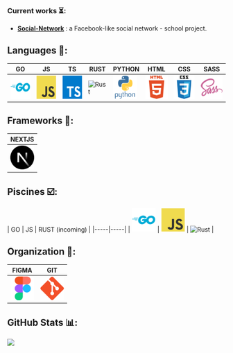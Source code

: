 ### Current works ⏳:

* [__Social-Network__](https://github.com/cramanan/Social-Network-01) : a Facebook-like social network - school project.

## Languages 🔨:

| GO | JS | TS | RUST | PYTHON | HTML | CSS | SASS |
|-----|-----|-----|-----|-----|-----|-----|-----|
| <img src="https://github.com/devicons/devicon/blob/master/icons/go/go-original-wordmark.svg" title="Golang" alt="Golang" width="55" height="55"/> | <img src="https://github.com/devicons/devicon/blob/master/icons/javascript/javascript-original.svg" title="JavaScript" alt="JavaScript" width="55" height="55"/> | <img src="https://raw.githubusercontent.com/devicons/devicon/6910f0503efdd315c8f9b858234310c06e04d9c0/icons/typescript/typescript-original.svg" title="TypeScript"  alt="TypeScript" width="55" height="55" /> | <img src="https://www.rust-lang.org/logos/rust-logo-128x128.png" title="Rust"  alt="Rust" width="55" height="55"/> | <img src="https://github.com/devicons/devicon/blob/master/icons/python/python-original-wordmark.svg" title="Python" alt="Python" width="55" height="55"/> |  <img src="https://github.com/devicons/devicon/blob/master/icons/html5/html5-plain-wordmark.svg" title="HTML" alt="HTML" width="55" height="55"/> | <img src="https://github.com/devicons/devicon/blob/master/icons/css3/css3-original-wordmark.svg" title="CSS" alt="CSS" width="55" height="55"/> | <img src="https://github.com/devicons/devicon/blob/master/icons/sass/sass-original.svg" title="SASS" alt="SASS" width="55" height="55"/>

## Frameworks 🔧:

| NEXTJS |
|-----|
| <img src="https://github.com/devicons/devicon/blob/master/icons/nextjs/nextjs-original.svg" title="React" alt="React" width="55" height="55"/> |

## Piscines ☑️:

| GO | JS | RUST (incoming) |
|-----|-----|
| <img src="https://github.com/devicons/devicon/blob/master/icons/go/go-original-wordmark.svg" title="Golang" alt="Golang" width="55" height="55"/> | <img src="https://github.com/devicons/devicon/blob/master/icons/javascript/javascript-original.svg" title="JavaScript" alt="JavaScript" width="55" height="55"/> | <img src="https://www.rust-lang.org/logos/rust-logo-128x128.png" title="Rust" alt="Rust" width="55" height="55"/> |

## Organization 📁:
| FIGMA | GIT |
|-----|-----|
| <img src="https://github.com/devicons/devicon/blob/master/icons/figma/figma-original.svg" title="Figma" alt="Figma" width="55" height="55"/> | <img src="https://github.com/devicons/devicon/blob/master/icons/git/git-original.svg" title="Git" alt="Git" width="55" height="55"/> |

## GitHub Stats 📊:
![](https://github-readme-stats.vercel.app/api/top-langs/?username=SLecureu&theme=cobalt&hide=scss,css,html,dockerfile&hide_border=false&include_all_commits=true&count_private=false&layout=donut)
